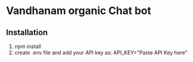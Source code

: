 # Vandhanam organic Chat bot
## Installation
1. npm install
2. create .env file and add your API key as:
     API_KEY="Paste API Key here"
